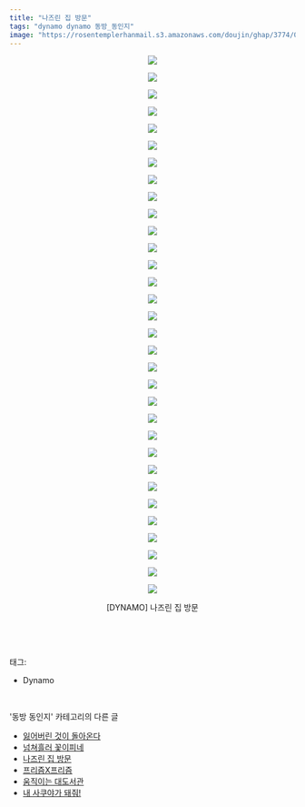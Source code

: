 ```yaml
---
title: "나즈린 집 방문"
tags: "dynamo dynamo 동방_동인지"
image: "https://rosentemplerhanmail.s3.amazonaws.com/doujin/ghap/3774/001.jpg"
---
```

<div class="article">
<p style="text-align: center; clear: none; float: none;"><img src="{{ site.imgserver11 }}/ghap/3774/001.jpg"/></p>
<p style="text-align: center; clear: none; float: none;"><img src="{{ site.imgserver11 }}/ghap/3774/002.jpg"/></p>
<p style="text-align: center; clear: none; float: none;"><img src="{{ site.imgserver11 }}/ghap/3774/003.jpg"/></p>
<p style="text-align: center; clear: none; float: none;"><img src="{{ site.imgserver11 }}/ghap/3774/004.jpg"/></p>
<p style="text-align: center; clear: none; float: none;"><img src="{{ site.imgserver11 }}/ghap/3774/005.jpg"/></p>
<p style="text-align: center; clear: none; float: none;"><img src="{{ site.imgserver11 }}/ghap/3774/006.jpg"/></p>
<p style="text-align: center; clear: none; float: none;"><img src="{{ site.imgserver11 }}/ghap/3774/007.jpg"/></p>
<p style="text-align: center; clear: none; float: none;"><img src="{{ site.imgserver11 }}/ghap/3774/008.jpg"/></p>
<p style="text-align: center; clear: none; float: none;"><img src="{{ site.imgserver11 }}/ghap/3774/009.jpg"/></p>
<p style="text-align: center; clear: none; float: none;"><img src="{{ site.imgserver11 }}/ghap/3774/010.jpg"/></p>
<p style="text-align: center; clear: none; float: none;"><img src="{{ site.imgserver11 }}/ghap/3774/011.jpg"/></p>
<p style="text-align: center; clear: none; float: none;"><img src="{{ site.imgserver11 }}/ghap/3774/012.jpg"/></p>
<p style="text-align: center; clear: none; float: none;"><img src="{{ site.imgserver11 }}/ghap/3774/013.jpg"/></p>
<p style="text-align: center; clear: none; float: none;"><img src="{{ site.imgserver11 }}/ghap/3774/014.jpg"/></p>
<p style="text-align: center; clear: none; float: none;"><img src="{{ site.imgserver11 }}/ghap/3774/015.jpg"/></p>
<p style="text-align: center; clear: none; float: none;"><img src="{{ site.imgserver11 }}/ghap/3774/016.jpg"/></p>
<p style="text-align: center; clear: none; float: none;"><img src="{{ site.imgserver11 }}/ghap/3774/017.jpg"/></p>
<p style="text-align: center; clear: none; float: none;"><img src="{{ site.imgserver11 }}/ghap/3774/018.jpg"/></p>
<p style="text-align: center; clear: none; float: none;"><img src="{{ site.imgserver11 }}/ghap/3774/019.jpg"/></p>
<p style="text-align: center; clear: none; float: none;"><img src="{{ site.imgserver11 }}/ghap/3774/020.jpg"/></p>
<p style="text-align: center; clear: none; float: none;"><img src="{{ site.imgserver11 }}/ghap/3774/021.jpg"/></p>
<p style="text-align: center; clear: none; float: none;"><img src="{{ site.imgserver11 }}/ghap/3774/022.jpg"/></p>
<p style="text-align: center; clear: none; float: none;"><img src="{{ site.imgserver11 }}/ghap/3774/023.jpg"/></p>
<p style="text-align: center; clear: none; float: none;"><img src="{{ site.imgserver11 }}/ghap/3774/024.jpg"/></p>
<p style="text-align: center; clear: none; float: none;"><img src="{{ site.imgserver11 }}/ghap/3774/025.jpg"/></p>
<p style="text-align: center; clear: none; float: none;"><img src="{{ site.imgserver11 }}/ghap/3774/026.jpg"/></p>
<p style="text-align: center; clear: none; float: none;"><img src="{{ site.imgserver11 }}/ghap/3774/027.jpg"/></p>
<p style="text-align: center; clear: none; float: none;"><img src="{{ site.imgserver11 }}/ghap/3774/028.jpg"/></p>
<p style="text-align: center; clear: none; float: none;"><img src="{{ site.imgserver11 }}/ghap/3774/029.jpg"/></p>
<p style="text-align: center; clear: none; float: none;"><img src="{{ site.imgserver11 }}/ghap/3774/030.jpg"/></p>
<p style="text-align: center; clear: none; float: none;"><img src="{{ site.imgserver11 }}/ghap/3774/031.jpg"/></p>
<p style="text-align: center; clear: none; float: none;"><img src="{{ site.imgserver11 }}/ghap/3774/032.jpg"/></p>
<p style="text-align: center; clear: none; float: none;">[DYNAMO] 나즈린 집 방문</p>
<p><br/></p>
</div><br/>
<div class="tagTrail">
<p>태그: </p>
<ul>
<li>Dynamo</li>
</ul>
</div><br/>
<div class="another">
<p>'동방 동인지' 카테고리의 다른 글</p>
<ul>
<li><a href="/ghap_3776">잃어버린 것이 돌아온다</a></li>
<li><a href="/ghap_3775">넘쳐흘러 꽃이피네</a></li>
<li><a href="/ghap_3774">나즈린 집 방문</a></li>
<li><a href="/ghap_3773">프리즘X프리즘</a></li>
<li><a href="/ghap_3760">움직이는 대도서관</a></li>
<li><a href="/ghap_3757">내 사쿠야가 돼줘!</a></li>
</ul>
</div><br/>
<div class="cb_module cb_fluid">
<div class="cb_wrt cb_profile">
</div><!-- commentList close -->
</div><br/>
